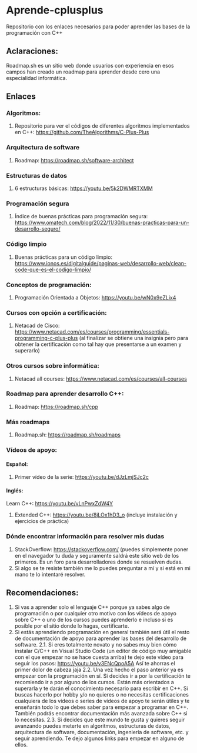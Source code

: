 # Aprende-cplusplus
Repositorio con los enlaces necesarios para poder aprender las bases de la programación con C++

## Aclaraciones: 
Roadmap.sh es un sitio web donde usuarios con experiencia en esos campos han creado un roadmap para aprender desde cero una especialidad informática. 

## Enlaces
### Algoritmos:
1. Repositorio para ver el códigos de diferentes algoritmos implementados en C++: https://github.com/TheAlgorithms/C-Plus-Plus

### Arquitectura de software
1. Roadmap: https://roadmap.sh/software-architect

### Estructuras de datos
1. 6 estructuras básicas: https://youtu.be/5k2DWMRTXMM

### Programación segura
1. Índice de buenas prácticas para programación segura: https://www.omatech.com/blog/2022/11/30/buenas-practicas-para-un-desarrollo-seguro/

### Código limpio
1. Buenas prácticas para un código limpio: https://www.ionos.es/digitalguide/paginas-web/desarrollo-web/clean-code-que-es-el-codigo-limpio/

### Conceptos de programación:
1. Programación Orientada a Objetos: https://youtu.be/wN0x9eZLix4

### Cursos con opción a certificación:
1. Netacad de Cisco: https://www.netacad.com/es/courses/programming/essentials-programming-c-plus-plus (al finalizar se obtiene una insignia pero para obtener la certificación como tal hay que presentarse a un examen y superarlo)

### Otros cursos sobre informática:
1. Netacad all courses: https://www.netacad.com/es/courses/all-courses

### Roadmap para aprender desarrollo C++:
1. Roadmap: https://roadmap.sh/cpp

### Más roadmaps
1. Roadmap.sh: https://roadmap.sh/roadmaps

### Vídeos de apoyo:
#### Español: 
1. Primer vídeo de la serie: https://youtu.be/dJzLmjSJc2c
#### Inglés: 
Learn C++: https://youtu.be/vLnPwxZdW4Y
1. Extended C++: https://youtu.be/8jLOx1hD3_o (incluye instalación y ejercicios de práctica)

### Dónde encontrar información para resolver mis dudas
1. StackOverflow: https://stackoverflow.com/ (puedes simplemente poner en el navegador tu duda y seguramente saldrá este sitio web de los primeros. Es un foro para desarrolladores donde se resuelven dudas.
2. Si algo se te resiste también me lo puedes preguntar a mí y si está en mi mano te lo intentaré resolver.

## Recomendaciones:
1. Si vas a aprender solo el lenguaje C++ porque ya sabes algo de programación o por cualquier otro motivo con los vídeos de apoyo sobre C++ o uno de los cursos puedes aprenderlo e incluso si es posible por el sitio donde lo hagas, certificarte. 
2. Si estás aprendiendo programación en general también será útil el resto de documentación de apoyo para aprender las bases del desarrollo de software.
  2.1. Si eres totalmente novato y no sabes muy bien cómo instalar C/C++ en Visual Studio Code (un editor de código muy amigable con el que empezar no se hace cuesta arriba) te dejo este vídeo para seguir los pasos: https://youtu.be/v3ENcQpoA5A Así te ahorras el primer dolor de cabeza jaja
  2.2. Una vez hecho el paso anterior ya es empezar con la programación en sí. Si decides ir a por la certificación te recomiendo ir a por alguno de los cursos. Están más orientados a superarla y te darán el conocimiento necesario para escribir en C++. Si buscas hacerlo por hobby y/o no quieres o no necesitas certificaciones cualquiera de los vídeos o series de vídeos de apoyo te serán útiles y te enseñarán todo lo que debes saber para empezar a programar en C++. También podrás encontrar documentación más avanzada sobre C++ si lo necesitas.
  2.3. Si decides que este mundo te gusta y quieres seguir avanzando puedes meterte en algoritmos, estructuras de datos, arquitectura de software, documentación, ingeniería de software, etc. y seguir aprendiendo. Te dejo algunos links para empezar en alguno de ellos.

 
